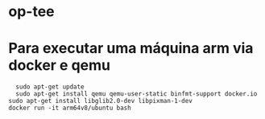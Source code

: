 # op-tee

# Para executar uma máquina arm via docker e qemu

	  sudo apt-get update
 	  sudo apt-get install qemu qemu-user-static binfmt-support docker.io
  	sudo apt-get install libglib2.0-dev libpixman-1-dev
  	docker run -it arm64v8/ubuntu bash
  
